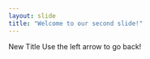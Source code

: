 ```yaml
---
layout: slide
title: "Welcome to our second slide!"
---
```

New Title
Use the left arrow to go back!
